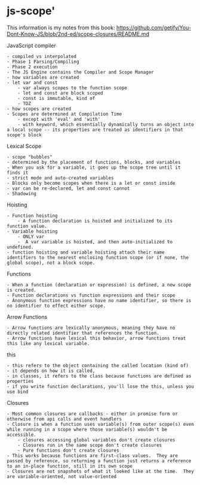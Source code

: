 # js-scope'
This information is my notes from this book:
https://github.com/getify/You-Dont-Know-JS/blob/2nd-ed/scope-closures/README.md

JavaScript compiler

	- compiled vs interpolated	
	- Phase 1 Parsing/Compiling	
	- Phase 2 execution	
	- The JS Engine contains the Compiler and Scope Manager
	- how variables are created
	- let var and const
        - var always scopes to the function scope   
        - let and const are block scoped
        - const is immutable, kind of
        - TDZ
	- how scopes are created
	- Scopes are determined at Compilation Time
		- except with 'eval' and 'with'
		- with keyword, which essentially dynamically turns an object into a local scope -- its properties are treated as identifiers in that scope's block

	
Lexical Scope

	- scope "bubbles"
	- determined by the placement of functions, blocks, and variables
	- When you ask for a variable, it goes up the scope tree until it finds it
	- strict mode and auto-created variables
    - Blocks only become scopes when there is a let or const inside
	- var can be re-declared, let and const cannot
	- Shadowing 

Hoisting

	- Function hoisting
		- A function declaration is hoisted and initialized to its function value.
	- Variable hoisting
		- ONLY var
		-  A var variable is hoisted, and then auto-initialized to undefined.
	- function hoisting and variable hoisting attach their name identifiers to the nearest enclosing function scope (or if none, the global scope), not a block scope.
	

Functions

	- When a function (declaration or expression) is defined, a new scope is created.
	- Function declarations vs function expressions and their scope
	- Anonymous function expressions have no name identifier, so there is no identifier to effect either scope.
	
Arrow Functions

	- Arrow functions are lexically anonymous, meaning they have no directly related identifier that references the function.
	- Arrow functions have lexical this behavior, arrow functions treat this like any lexical variable.
	
this

	- this refers to the object containing the called location (kind of)
	- it depends on how it is called,
	- in classes, it refers to the class because functions are defined as properties
	- if you write function declarations, you'll lose the this, unless you use bind

Closures

	- Most common closures are callbacks - either in promise form or otherwise from api calls and event handlers
	- Closure is when a function uses variable(s) from outer scope(s) even while running in a scope where those variable(s) wouldn't be accessible.
		- closures accessing global variables don't create closures
		- Closures run in the same scope don't create closures 
		- Pure functions don't create closures
	- This works because functions are first-class values.  They are passed by reference, so returning a function just returns a reference to an in-place function, still in its own scope	 
	- Closures are not snapshots of what it looked like at the time.  They are variable-oriented, not value-oriented
